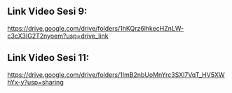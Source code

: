 ## Link Video Sesi 9: 
https://drive.google.com/drive/folders/1hKQrz6lhkecHZnLW-c3cX3IG2T2nyoem?usp=drive_link


## Link Video Sesi 11:
https://drive.google.com/drive/folders/1ImB2nbUoMnYrc3SXl7VqT_HV5XWhYx-y?usp=sharing